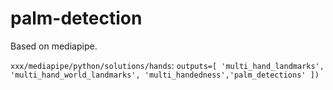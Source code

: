 # palm-detection

Based on mediapipe. 

`xxx/mediapipe/python/solutions/hands`:
`
        outputs=[
            'multi_hand_landmarks', 'multi_hand_world_landmarks',
            'multi_handedness','palm_detections'
        ])
        `
